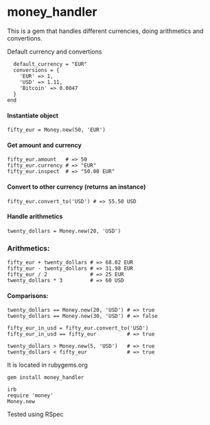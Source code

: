 # money_handler

This is a gem that handles different currencies, doing arithmetics and convertions.
 
Default currency and convertions 
```
  default_currency = "EUR"
  conversions = {
    'EUR' => 1,
    'USD' => 1.11,
    'Bitcoin' => 0.0047
  }
end
```

#### Instantiate object
```
fifty_eur = Money.new(50, 'EUR')
```

#### Get amount and currency
```
fifty_eur.amount   # => 50
fifty_eur.currency # => "EUR"
fifty_eur.inspect  # => "50.00 EUR"
```

#### Convert to other currency (returns an instance)
```
fifty_eur.convert_to('USD') # => 55.50 USD
```

#### Handle arithmetics
```
twenty_dollars = Money.new(20, 'USD')
```

### Arithmetics:
```
fifty_eur + twenty_dollars # => 68.02 EUR
fifty_eur - twenty_dollars # => 31.98 EUR
fifty_eur / 2              # => 25 EUR
twenty_dollars * 3         # => 60 USD
```

#### Comparisons:
```
twenty_dollars == Money.new(20, 'USD') # => true
twenty_dollars == Money.new(30, 'USD') # => false
 
fifty_eur_in_usd = fifty_eur.convert_to('USD')
fifty_eur_in_usd == fifty_eur          # => true
 
twenty_dollars > Money.new(5, 'USD')   # => true
twenty_dollars < fifty_eur             # => true
```

It is located in rubygems.org
```
gem install money_handler
```

```
irb
require 'money'
Money.new
```
Tested using RSpec